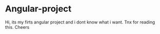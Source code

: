# Angular-project
Hi, its my firts angular project and i dont know what i want.
Tnx for reading this. Cheers
